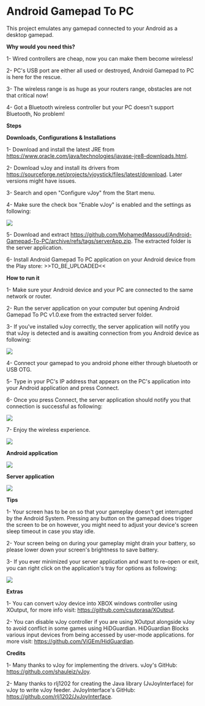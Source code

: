 # Android Gamepad To PC
This project emulates any gamepad connected to your Android as a desktop gamepad.

**Why would you need this?**

1- Wired controllers are cheap, now you can make them become wireless!

2- PC's USB port are either all used or destroyed, Android Gamepad to PC is here for the rescue.

3- The wireless range is as huge as your routers range, obstacles are not that critical now!

4- Got a Bluetooth wireless controller but your PC doesn't support Bluetooth, No problem!

**Steps**

**Downloads, Configurations & Installations**

1- Download and install the latest JRE from https://www.oracle.com/java/technologies/javase-jre8-downloads.html.

2- Download vJoy and install its drivers from https://sourceforge.net/projects/vjoystick/files/latest/download. Later versions might have issues.

3- Search and open "Configure vJoy" from the Start menu.

4- Make sure the check box "Enable vJoy" is enabled and the settings as following:

![](config.PNG)

5- Download and extract https://github.com/MohamedMassoud/Android-Gamepad-To-PC/archive/refs/tags/serverApp.zip. The extracted folder is the server application.

6- Install Android Gamepad To PC application on your Android device from the Play store: >>TO_BE_UPLOADED<<

**How to run it**

1- Make sure your Android device and your PC are connected to the same network or router.

2- Run the server application on your computer but opening Android Gamepad To PC v1.0.exe from the extracted server folder.

3- If you've installed vJoy correctly, the server application will notify you that vJoy is detected and is awaiting connection from you Android device as following:

![](awaitingConnection.png)

4- Connect your gamepad to you android phone either through bluetooth or USB OTG.

5- Type in your PC's IP address that appears on the PC's application into your Android application and press Connect.

6- Once you press Connect, the server application should notify you that connection is successful as following:

![](connectionSuccessful.png)

7- Enjoy the wireless experience.

![](vdev.PNG)

**Android application**

![](and.png)

**Server application**

![](server.PNG)

**Tips**

1- Your screen has to be on so that your gameplay doesn't get interrupted by the Android System. Pressing any button on the gamepad does trigger the screen to be on however, you might need to adjust your device's screen sleep timeout in case you stay idle.

2- Your screen being on during your gameplay might drain your battery, so please lower down your screen's brightness to save battery.

3- If you ever minimized your server application and want to re-open or exit, you can right click on the application's tray for options as following:

![](tray.PNG)

**Extras**

1- You can convert vJoy device into XBOX windows controller using XOutput, for more info visit: https://github.com/csutorasa/XOutput.

2- You can disable vJoy controller if you are using XOutput alongside vJoy to avoid conflict in some games using HiDGuardian. HiDGuardian Blocks various input devices from being accessed by user-mode applications. for more visit: https://github.com/ViGEm/HidGuardian.

**Credits**

1- Many thanks to vJoy for implementing the drivers. vJoy's GitHub: https://github.com/shauleiz/vJoy.

2- Many thanks to rlj1202 for creating the Java library (JvJoyInterface) for vJoy to write vJoy feeder. JvJoyInterface's GitHub: https://github.com/rlj1202/JvJoyInterface.
